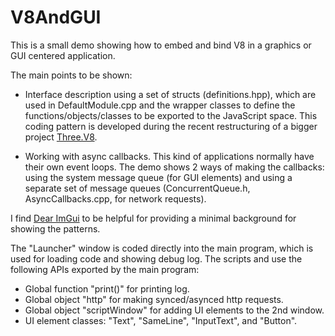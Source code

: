 # V8AndGUI

This is a small demo showing how to embed and bind V8 in a graphics or GUI centered application.

The main points to be shown:

* Interface description using a set of structs (definitions.hpp), which are used in DefaultModule.cpp and the wrapper classes to define the functions/objects/classes to be exported to the JavaScript space. This coding pattern is developed during the recent restructuring of a bigger project [Three.V8](https://github.com/fynv/three.v8).
  
* Working with async callbacks. This kind of applications normally have their own event loops. The demo shows 2 ways of making the callbacks: using the system message queue (for GUI elements) and using a separate set of message queues (ConcurrentQueue.h, AsyncCallbacks.cpp, for network requests).

I find [Dear ImGui](https://github.com/ocornut/imgui) to be helpful for providing a minimal background for showing the patterns. 

The "Launcher" window is coded directly into the main program, which is used for loading code and showing debug log. The scripts and use the following APIs exported by the main program:

* Global function "print()" for printing log.
* Global object "http" for making synced/asynced http requests.
* Global object "scriptWindow" for adding UI elements to the 2nd window.
* UI element classes: "Text", "SameLine", "InputText", and "Button".



